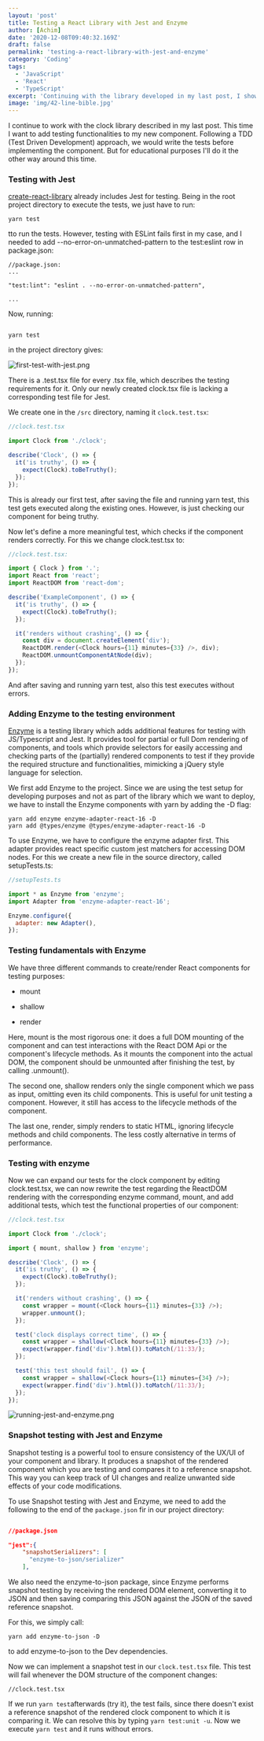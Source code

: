 ```yaml
---
layout: 'post'
title: Testing a React Library with Jest and Enzyme
author: [Achim]
date: '2020-12-08T09:40:32.169Z'
draft: false
permalink: 'testing-a-react-library-with-jest-and-enzyme'
category: 'Coding'
tags:
  - 'JavaScript'
  - 'React'
  - 'TypeScript'
excerpt: 'Continuing with the library developed in my last post, I show how to configure a testing environment, define test for the clock component and how to run and interpret those tests.'
image: 'img/42-line-bible.jpg'
---
```


I continue to work with the clock library described in my last post. This time I want to add testing functionalities to my new component. Following a TDD (Test Driven Development) approach, we would write the tests before implementing the component. But for educational purposes I'll do it the other way around this time.

### Testing with Jest

[create-react-library](https://www.npmjs.com/package/create-react-library) already includes Jest for testing. Being in the root project directory to execute the tests, we just have to run:

```
yarn test
```

tto run the tests. However, testing with ESLint fails first in my case, and I needed to add --no-error-on-unmatched-pattern to the test:eslint row in package.json:

```
//package.json:
...

"test:lint": "eslint . --no-error-on-unmatched-pattern",

...

```

Now, running:

```

yarn test

```

in the project directory gives:

![first-test-with-jest.png](img/first-test-with-jest.png)

There is a .test.tsx file for every .tsx file, which describes the testing requirements for it. Only our newly created clock.tsx file is lacking a corresponding test file for Jest.

We create one in the `/src` directory, naming it `clock.test.tsx`:

```javascript
//clock.test.tsx

import Clock from './clock';

describe('Clock', () => {
  it('is truthy', () => {
    expect(Clock).toBeTruthy();
  });
});
```

This is already our first test, after saving the file and running yarn test, this test gets executed along the existing ones. However, is just checking our component for being truthy.

Now let's define a more meaningful test, which checks if the component renders correctly. For this we change clock.test.tsx to:

```javascript
//clock.test.tsx:

import { Clock } from '.';
import React from 'react';
import ReactDOM from 'react-dom';

describe('ExampleComponent', () => {
  it('is truthy', () => {
    expect(Clock).toBeTruthy();
  });

  it('renders without crashing', () => {
    const div = document.createElement('div');
    ReactDOM.render(<Clock hours={11} minutes={33} />, div);
    ReactDOM.unmountComponentAtNode(div);
  });
});
```

And after saving and running yarn test, also this test executes without errors.

### Adding Enzyme to the testing environment

[Enzyme](https://enzymejs.github.io/enzyme/) is a testing library which adds additional features for testing with JS/Typescript and Jest. It provides tool for partial or full Dom rendering of components, and tools which provide selectors for easily accessing and checking parts of the (partially) rendered components to test if they provide the required structure and functionalities, mimicking a jQuery style language for selection.

We first add Enzyme to the project. Since we are using the test setup for developing purposes and not as part of the library which we want to deploy, we have to install the Enzyme components with yarn by adding the -D flag:

```
yarn add enzyme enzyme-adapter-react-16 -D
yarn add @types/enzyme @types/enzyme-adapter-react-16 -D
```

To use Enzyme, we have to configure the enzyme adapter first. This adapter provides react specific custom jest matchers for accessing DOM nodes. For this we create a new file in the source directory, called setupTests.ts:

```javascript
//setupTests.ts

import * as Enzyme from 'enzyme';
import Adapter from 'enzyme-adapter-react-16';

Enzyme.configure({
  adapter: new Adapter(),
});
```

### Testing fundamentals with Enzyme

We have three different commands to create/render React components for testing purposes:

- mount

- shallow

- render

Here, mount is the most rigorous one: it does a full DOM mounting of the component and can test interactions with the React DOM Api or the component's lifecycle methods. As it mounts the component into the actual DOM, the component should be unmounted after finishing the test, by calling .unmount().

The second one, shallow renders only the single component which we pass as input, omitting even its child components. This is useful for unit testing a component. However, it still has access to the lifecycle methods of the component.

The last one, render, simply renders to static HTML, ignoring lifecycle methods and child components. The less costly alternative in terms of performance.

### Testing with enzyme

Now we can expand our tests for the clock component by editing clock.test.tsx, we can now rewrite the test regarding the ReactDOM rendering with the corresponding enzyme command, mount, and add additional tests, which test the functional properties of our component:

```javascript
//clock.test.tsx

import Clock from './clock';

import { mount, shallow } from 'enzyme';

describe('Clock', () => {
  it('is truthy', () => {
    expect(Clock).toBeTruthy();
  });

  it('renders without crashing', () => {
    const wrapper = mount(<Clock hours={11} minutes={33} />);
    wrapper.unmount();
  });

  test('clock displays correct time', () => {
    const wrapper = shallow(<Clock hours={11} minutes={33} />);
    expect(wrapper.find('div').html()).toMatch(/11:33/);
  });

  test('this test should fail', () => {
    const wrapper = shallow(<Clock hours={11} minutes={34} />);
    expect(wrapper.find('div').html()).toMatch(/11:33/);
  });
});
```

![running-jest-and-enzyme.png](img/running-jest-and-enzyme.png)

### Snapshot testing with Jest and Enzyme

Snapshot testing is a powerful tool to ensure consistency of the UX/UI of your component and library. It produces a snapshot of the rendered component which you are testing and compares it to a reference snapshot. This way you can keep track of UI changes and realize unwanted side effects of your code modifications.

To use Snapshot testing with Jest and Enzyme, we need to add the following to the end of the `package.json` fir in our project directory:

```json

//package.json

"jest":{
    "snapshotSerializers": [
      "enzyme-to-json/serializer"
    ],
```

We also need the enzyme-to-json package, since Enzyme performs snapshot testing by receiving the rendered DOM element, converting it to JSON and then saving comparing this JSON against the JSON of the saved reference snapshot.

For this, we simply call:

```
yarn add enzyme-to-json -D
```

to add enzyme-to-json to the Dev dependencies.

Now we can implement a snapshot test in our `clock.test.tsx` file. This test will fail whenever the DOM structure of the component changes:

```
//clock.test.tsx
```

If we run `yarn test`afterwards (try it), the test fails, since there doesn't exist a reference snapshot of the rendered clock component to which it is comparing it. We can resolve this by typing `yarn test:unit -u`. Now we execute `yarn test` and it runs without errors.
